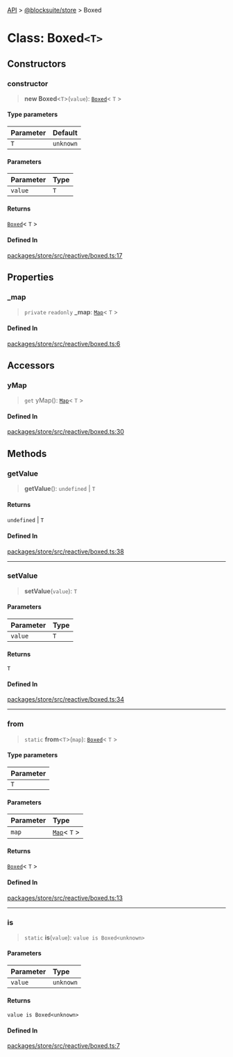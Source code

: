 [API](../../../index.md) > [@blocksuite/store](../index.md) > Boxed

# Class: Boxed`<T>`

## Constructors

### constructor

> **new Boxed**<`T`>(`value`): [`Boxed`](class.Boxed.md)\< `T` \>

#### Type parameters

| Parameter | Default |
| :------ | :------ |
| `T` | `unknown` |

#### Parameters

| Parameter | Type |
| :------ | :------ |
| `value` | `T` |

#### Returns

[`Boxed`](class.Boxed.md)\< `T` \>

#### Defined In

[packages/store/src/reactive/boxed.ts:17](https://github.com/Saul-Mirone/blocksuite/blob/f2324b82e/packages/store/src/reactive/boxed.ts#L17)

## Properties

### \_map

> `private` `readonly` **\_map**: [`Map`](../namespaces/namespace.Y/classes/class.Map.md)\< `T` \>

#### Defined In

[packages/store/src/reactive/boxed.ts:6](https://github.com/Saul-Mirone/blocksuite/blob/f2324b82e/packages/store/src/reactive/boxed.ts#L6)

## Accessors

### yMap

> `get` yMap(): [`Map`](../namespaces/namespace.Y/classes/class.Map.md)\< `T` \>

#### Defined In

[packages/store/src/reactive/boxed.ts:30](https://github.com/Saul-Mirone/blocksuite/blob/f2324b82e/packages/store/src/reactive/boxed.ts#L30)

## Methods

### getValue

> **getValue**(): `undefined` \| `T`

#### Returns

`undefined` \| `T`

#### Defined In

[packages/store/src/reactive/boxed.ts:38](https://github.com/Saul-Mirone/blocksuite/blob/f2324b82e/packages/store/src/reactive/boxed.ts#L38)

***

### setValue

> **setValue**(`value`): `T`

#### Parameters

| Parameter | Type |
| :------ | :------ |
| `value` | `T` |

#### Returns

`T`

#### Defined In

[packages/store/src/reactive/boxed.ts:34](https://github.com/Saul-Mirone/blocksuite/blob/f2324b82e/packages/store/src/reactive/boxed.ts#L34)

***

### from

> `static` **from**<`T`>(`map`): [`Boxed`](class.Boxed.md)\< `T` \>

#### Type parameters

| Parameter |
| :------ |
| `T` |

#### Parameters

| Parameter | Type |
| :------ | :------ |
| `map` | [`Map`](../namespaces/namespace.Y/classes/class.Map.md)\< `T` \> |

#### Returns

[`Boxed`](class.Boxed.md)\< `T` \>

#### Defined In

[packages/store/src/reactive/boxed.ts:13](https://github.com/Saul-Mirone/blocksuite/blob/f2324b82e/packages/store/src/reactive/boxed.ts#L13)

***

### is

> `static` **is**(`value`): `value is Boxed<unknown>`

#### Parameters

| Parameter | Type |
| :------ | :------ |
| `value` | `unknown` |

#### Returns

`value is Boxed<unknown>`

#### Defined In

[packages/store/src/reactive/boxed.ts:7](https://github.com/Saul-Mirone/blocksuite/blob/f2324b82e/packages/store/src/reactive/boxed.ts#L7)
